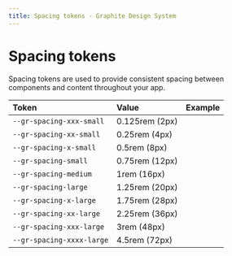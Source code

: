 ```yaml
---
title: Spacing tokens - Graphite Design System
---
```


# Spacing tokens

<p class="intro">Spacing tokens are used to provide consistent spacing between components and content throughout your app.</p>

| Token                     | Value          | Example                                |
| :------------------------ | :------------- | -------------------------------------- |
| `--gr-spacing-xxx-small`  | 0.125rem (2px) | <div class="h-3sx w-3xs bg-primary" /> |
| `--gr-spacing-xx-small`   | 0.25rem (4px)  | <div class="h-2xs w-2xs bg-primary" /> |
| `--gr-spacing-x-small`    | 0.5rem (8px)   | <div class="h-xs w-xs bg-primary" />   |
| `--gr-spacing-small`      | 0.75rem (12px) | <div class="h-sm w-sm bg-primary" />   |
| `--gr-spacing-medium`     | 1rem (16px)    | <div class="h-md w-md bg-primary" />   |
| `--gr-spacing-large`      | 1.25rem (20px) | <div class="h-lg w-lg bg-primary" />   |
| `--gr-spacing-x-large`    | 1.75rem (28px) | <div class="h-xl w-xl bg-primary" />   |
| `--gr-spacing-xx-large`   | 2.25rem (36px) | <div class="h-2xl w-2xl bg-primary" /> |
| `--gr-spacing-xxx-large`  | 3rem (48px)    | <div class="h-3xl w-3xl bg-primary" /> |
| `--gr-spacing-xxxx-large` | 4.5rem (72px)  | <div class="h-4xl w-4xl bg-primary" /> |

